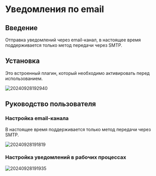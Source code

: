 # Уведомления по email

<PluginInfo name="notification-email"></PluginInfo>

## Введение

Отправка уведомлений через email-канал, в настоящее время поддерживается только метод передачи через SMTP.

## Установка

Это встроенный плагин, который необходимо активировать перед использованием.

![20240928192940](https://static-docs.nocobase.com/20240928192940.png)

## Руководство пользователя

### Настройка email-канала

В настоящее время поддерживается только метод передачи через SMTP.

![20240928191819](https://static-docs.nocobase.com/20240928191819.png)

### Настройка уведомлений в рабочих процессах

![20240928191935](https://static-docs.nocobase.com/20240928191935.png)
